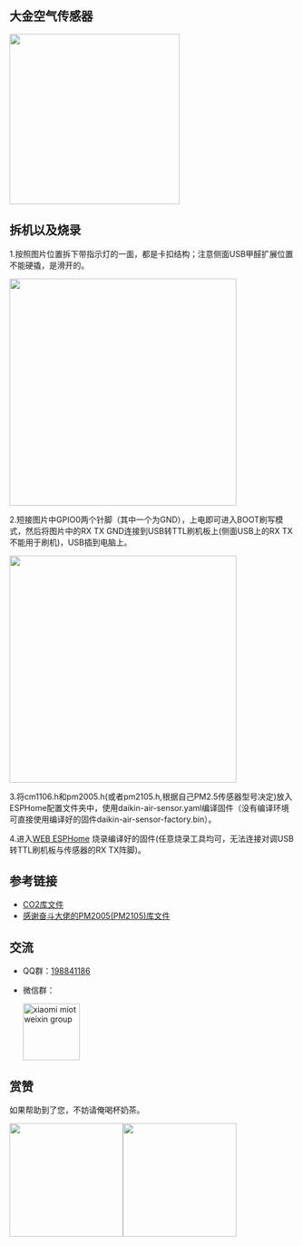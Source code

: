 ## 大金空气传感器
<img src="https://raw.githubusercontent.com/louliangsheng/daikin-air-sensor/main/BRY88AB151K.png" width="300">

## 拆机以及烧录
1.按照图片位置拆下带指示灯的一面，都是卡扣结构；注意侧面USB甲醛扩展位置不能硬撬，是滑开的。

<img src="https://raw.githubusercontent.com/louliangsheng/daikin-air-sensor/main/%E6%8B%86%E6%9C%BA.jpg" width="400">

2.短接图片中GPIO0两个针脚（其中一个为GND），上电即可进入BOOT刷写模式，然后将图片中的RX TX GND连接到USB转TTL刷机板上(侧面USB上的RX TX不能用于刷机)，USB插到电脑上。

<img src="https://raw.githubusercontent.com/louliangsheng/daikin-air-sensor/main/%E7%83%A7%E5%BD%95%E6%8E%A5%E5%8F%A3.jpg" width="400">

3.将cm1106.h和pm2005.h(或者pm2105.h,根据自己PM2.5传感器型号决定)放入ESPHome配置文件夹中，使用daikin-air-sensor.yaml编译固件（没有编译环境可直接使用编译好的固件daikin-air-sensor-factory.bin）。

4.进入[WEB ESPHome](https://web.esphome.io/) 烧录编译好的固件(任意烧录工具均可，无法连接对调USB转TTL刷机板与传感器的RX TX阵脚)。

## 参考链接
- [CO2库文件](https://github.com/LeoDJ/ESPHome_Nodes)
- [感谢奋斗大佬的PM2005(PM2105)库文件](https://github.com/nixieclock)

## 交流
- QQ群：[198841186](https://jq.qq.com/?_wv=1027&k=lZAMn5Uo)
- 微信群：

  <img src="https://user-images.githubusercontent.com/4549099/161735971-0540ce1c-eb49-4aff-8cb3-3bdad15e22f7.png" alt="xiaomi miot weixin group" width="100">


## 赏赞
如果帮助到了您，不妨请俺喝杯奶茶。

<img src="https://raw.githubusercontent.com/louliangsheng/daikin-air-sensor/main/wechat.jpg" width="200"><img src="https://raw.githubusercontent.com/louliangsheng/daikin-air-sensor/main/alipay.jpg" width="200">
